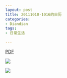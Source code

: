 ```yaml
---
layout: post
title: 20111010-1016的日历
categories:
- Diandian
tags:
- 日常生活

---
```

<p><a href="http://115.com/file/aqv77h4a# 10-10..10-16..2011.pdf" target="_blank">PDF</a><br /></p>
<p><img src="http://m1.img.srcdd.com/farm5/d/2012/0627/10/E95B9BC4D8A8C45A3FEA3AD092B2CE6F_B500_900_500_472.PNG" /></p>
<p><img src="http://m1.img.srcdd.com/farm4/d/2012/0627/10/4347EC1E495D45613CA2467968111F85_B500_900_500_181.PNG" /><br /></p>
<p></p>